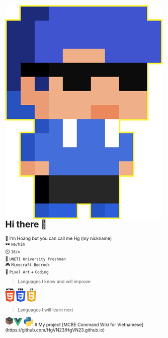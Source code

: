<img src="img/hg_pixel.png" align="left" width="500px">

# Hi there 👋
💬 I'm Hoàng but you can call me Hg (my nickname)<br>
🕶️ `He/him`<br>
⏲️ `18/∞`<br>
🧠 `UNETI University freshman`<br>
🎮 `Minecraft Bedrock`<br>
💙 `Pixel Art` + `Coding`

> Languages I know and will improve<br>
<img src="img/html.png" width="30px">
<img src="img/css.png" width="30px">
<img src="img/js.png" width="30px">

> Languages I will learn next<br>
<img src="img/vue.png" width="30px">
<img src="img/python.png" width="30px">
# My project
<img src="img/logo_wiki.png" align="left" width="25px"> [MCBE Command Wiki for Vietnamese](https://github.com/HgVN23/HgVN23.github.io)
